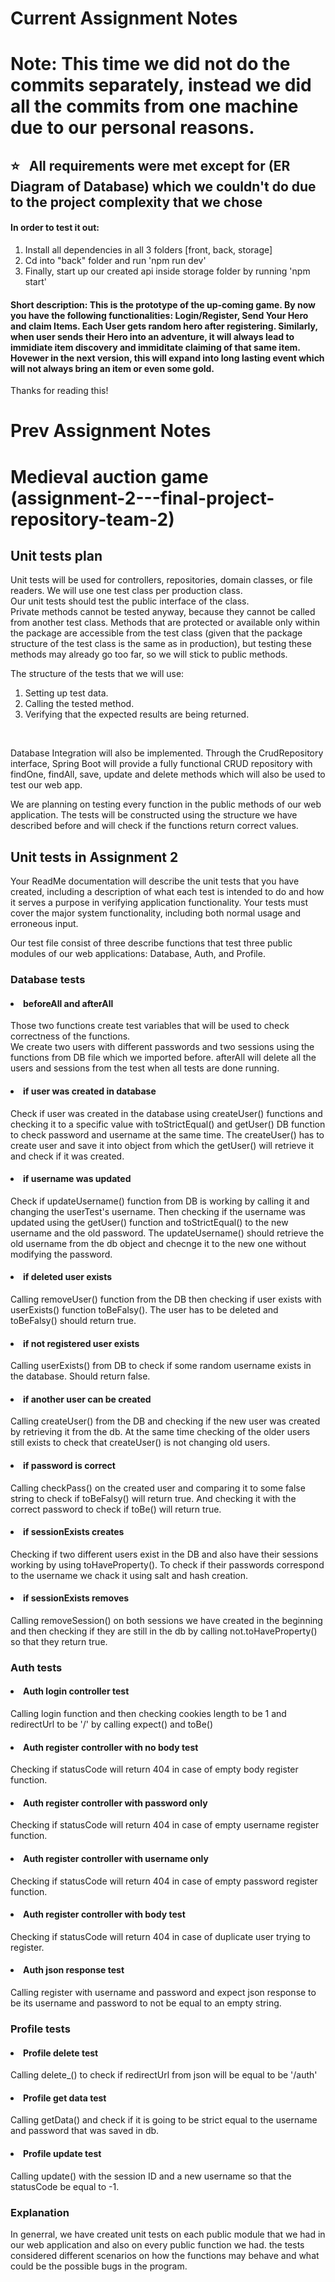 # Current Assignment Notes
<h1>Note: This time we did not do the commits separately, instead we did all the commits from one machine due to our personal reasons.</h1>
</hr>
<h2> ⭐️ &nbsp; All requirements were met except for (ER Diagram of Database) which we couldn't do due to the project complexity that we chose</h2>
<h4>In order to test it out:</h4>
<ol>
 <li>Install all dependencies in all 3 folders [front, back, storage] </li>
 <li>Cd into "back" folder and run 'npm run dev'</li>
 <li>Finally, start up our created api inside storage folder by running 'npm start'</li>
</ol>
 <h4>Short description: This is the prototype of the up-coming game. By now you have the following functionalities: Login/Register, Send Your Hero and claim Items. Each User gets random hero after registering. Similarly, when user sends their Hero into an adventure, it will always lead to immidiate item discovery and immiditate claiming of that same item. Hovewer in the next version, this will expand into long lasting event which will not always bring an item or even some gold.</h4>
 <p>Thanks for reading this!</p>






# Prev Assignment Notes
# Medieval auction game (assignment-2---final-project-repository-team-2)
<h2>Unit tests plan</h2>

Unit tests will be used for controllers, repositories, domain classes, or file readers. We will use one test class per production class. </br>
Our unit tests should test the public interface of the class. </br>Private methods cannot be tested anyway, because they cannot be called from another test class. Methods that are protected or available only within the package are accessible from the test class (given that the package structure of the test class is the same as in production), but testing these methods may already go too far, so we will stick to public methods. </br>

The structure of the tests that we will use:
<ol>
<li> Setting up test data. </li>
<li> Calling the tested method.</li>
<li> Verifying that the expected results are being returned.</li>
</ol>
</br>

Database Integration will also be implemented. Through the CrudRepository interface, Spring Boot will provide a fully functional CRUD repository with findOne, findAll, save, update and delete methods which will also be used to test our web app. </br>

We are planning on testing every function in the public methods of our web application. The tests will be constructed using the structure we have described before and will check if the functions return correct values.
</br>
<h2>Unit tests in Assignment 2</h2>
 Your ReadMe documentation will describe the unit tests that you have created, including a description of what each test is intended to do and how it serves a purpose in verifying application functionality. Your tests must cover the major system functionality, including both normal usage and erroneous input. 

Our test file consist of three describe functions that test three public modules of our web applications: Database, Auth, and Profile. 
</br>
<h3>Database tests</h3>

<h4><li>beforeAll and afterAll </li></h4>
Those two functions create test variables that will be used to check correctness of the functions.</br>
We create two users with different passwords and two sessions using the functions from DB file which we imported before. afterAll will delete all the users and sessions from the test when all tests are done running.

<h4><li>if user was created in database </li></h4>
Check if user was created in the database using createUser() functions and checking it to a specific value with toStrictEqual() and getUser() DB function to check password and username at the same time. The createUser() has to create user and save it into object from which the getUser() will retrieve it and check if it was created.

<h4><li>if username was updated </li></h4>
Check if updateUsername() function from DB is working by calling it and changing the userTest's username. Then checking if the username was updated using the getUser() function and toStrictEqual() to the new username and the old password. The updateUsername() should retrieve the old username from the db object and checnge it to the new one without modifying the password.

<h4><li>if deleted user exists </li></h4>
Calling removeUser() function from the DB then checking if user exists with userExists() function toBeFalsy(). The user has to be deleted and toBeFalsy() should return true. 

<h4><li>if not registered user exists</li></h4>
Calling userExists() from DB to check if some random username exists in the database. Should return false.

<h4><li>if another user can be created</li></h4>
Calling createUser() from the DB and checking if the new user was created by retrieving it from the db. At the same time checking of the older users still exists to check that createUser() is not changing old users.

<h4><li>if password is correct </li></h4>
Calling checkPass() on the created user and comparing it to some false string to check if toBeFalsy() will return true. And checking it with the correct password to check if toBe() will return true.

<h4><li>if sessionExists creates </li></h4>
Checking if two different users exist in the DB and also have their sessions working by using toHaveProperty(). To check if their passwords correspond to the username we chack it using salt and hash creation.

<h4><li>if sessionExists removes </li></h4>
Calling removeSession() on both sessions we have created in the beginning and then checking if they are still in the db by calling not.toHaveProperty() so that they return true.


</br>
<h3>Auth tests</h3>

<h4><li>Auth login controller test</li></h4>
Calling login function and then checking cookies length to be 1 and redirectUrl to be '/' by calling expect() and toBe()

<h4><li>Auth register controller with no body test</li></h4>
Checking if statusCode will return 404 in case of empty body register function.

<h4><li>Auth register controller with password only</li></h4>
Checking if statusCode will return 404 in case of empty username register function.

<h4><li>Auth register controller with username only</li></h4>
Checking if statusCode will return 404 in case of empty password register function.

<h4><li>Auth register controller with body test</li></h4>
Checking if statusCode will return 404 in case of duplicate user trying to register.

<h4><li>Auth json response test</li></h4>
Calling register with username and password and expect json response to be its username and password to not be equal to an empty string.

</br>
<h3>Profile tests</h3>
<h4><li>Profile delete test</li></h4>
Calling delete_() to check if redirectUrl from json will be equal to be '/auth'

<h4><li>Profile get data test</li></h4>
Calling getData() and check if it is going to be strict equal to the username and password that was saved in db.

<h4><li>Profile update test</li></h4>
Calling update() with the session ID and a new username so that the statusCode be equal to -1.

</br>
<h3> Explanation </h3>
In generral, we have created unit tests on each public module that we had in our web application and also on every public function we had. the tests considered different scenarios on how the functions may behave and what could be the possible bugs in the program. 
